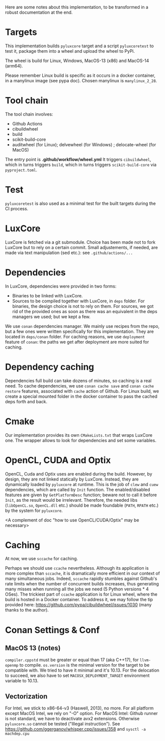 Here are some notes about this implementation, to be transformed in a robust
documentation at the end.

# Targets
This implementation builds `pyluxcore` target and a script `pyluxcoretest`
to test it, package them into a wheel and upload the wheel to PyPi.

The wheel is build for Linux, Windows, MacOS-13 (x86) and MacOS-14 (arm64).

Please remember Linux build is specific as it occurs in a docker container, in
a manylinux image (see pypa doc). Chosen manylinux is `manylinux_2_28`.

# Tool chain
The tool chain involves:
- Github Actions
- cibuildwheel
- build
- scikit-build-core
- auditwheel (for Linux); delvewheel (for Windows) ; delocate-wheel (for MacOS)

The entry point is **.github/workflow/wheel.yml**
It triggers `cibuildwheel`, which in turns triggers `build`, which in turns
triggers `scikit-build-core` via `pyproject.toml`.

# Test
`pyluxcoretest` is also used as a minimal test for the built targets during the
CI process.

# LuxCore
LuxCore is fetched via a git submodule. Choice has been made not to fork
LuxCore but to rely on a certain commit. Small adjustements, if needed, are
made via text manipulation (sed etc.): see `.github/actions/...`

# Dependencies
In LuxCore, dependencies were provided in two forms:
- Binaries to be linked with LuxCore.
- Sources to be compiled together with LuxCore, in `deps` folder.
For binaries, the design choice is not to rely on them. For sources, we got rid
of the provided ones as soon as there was an equivalent in the deps managers we
used; but we kept a few.

We use `conan` dependencies manager. We mainly use recipes from the repo, but a
few ones were written specifically for this implementation. They are located in
`deps/conan` folder.
For caching reasons, we use `deployment` feature of `conan`: the paths we get
after deployment are more suited for caching.

# Dependency caching
Dependencies full build can take dozens of minutes, so caching is a real need.
To cache dependencies, we use `conan cache save` and `conan cache restore`
features, associated with `cache` action of Github. For Linux build, we create
a special mounted folder in the docker container to pass the cached deps forth
and back.


# Cmake
Our implementation provides its own `CMakeLists.txt` that wraps LuxCore one.
The wrapper allows to look for dependencies and set some variables.

# OpenCL, CUDA and Optix
OpenCL, Cuda and Optix uses are enabled during the build.  However, by design,
they are not linked statically by LuxCore.  Instead, they are dynamically
loaded by `pyluxcore` at runtime. This is the job of `clew` and `cuew`
dependencies, which are called by `Init` function. The enabled/disabled
features are given by `GetPlatformDesc` function; beware not to call it before
`Init`, as the result would be irrelevant.  Therefore, the needed libs
(`libOpenCL.so`, `OpenCL.dll` etc.) should be made foundable (`PATH`, `RPATH`
etc.) by the system for `pyluxcore`.

<A complement of doc "how to use OpenCL/CUDA/Optix" may be necessary>
<Containerized execution may be tricky>

# Caching
At now, we use `sccache` for caching.

Perhaps we should use `ccache` nevertheless. Although its application is more
complex than `sccache`, it is dramatically more efficient in our context of
many simultaneous jobs.  Indeed, `sccache` rapidly stumbles against Github's
rate limits when the number of concurrent builds increases, thus generating
many misses when running all the jobs we need (5 Python versions * 4 OSes). The
trickiest part of `ccache` application is for Linux wheel, where the build is
hosted in a Docker container. To address it, we may follow the tip provided
here: https://github.com/pypa/cibuildwheel/issues/1030 (many thanks to the
author).

# Conan Settings & Conf
## MacOS 13 (notes)
`compiler.cppstd` must be greater or equal than 17 (aka C++17), for
`llvm-openmp` to compile.
`os.version` is the minimal version for the target to be compatible with. We
tried to have it minimal and it's 10.13. For the delocation to succeed, we also
have to set `MACOSX_DEPLOYMENT_TARGET` environment variable to 10.13.

## Vectorization
For Intel, we stick to x86-64-v3 (Haswell, 2013), no more. For all platform
except MacOS Intel, we rely on "-O" option.
For MacOS Intel: Github runner is not standard, we have to deactivate avx2
extensions. Otherwise `pyluxcore.so` cannot be tested ("Illegal instruction").
See https://github.com/ggerganov/whisper.cpp/issues/358 and `sysctl -a
machdep.cpu`


